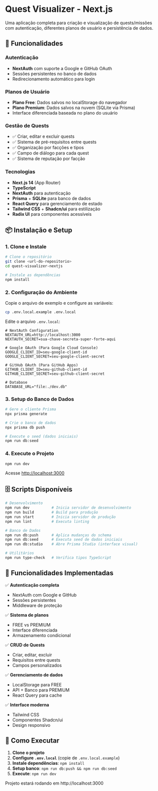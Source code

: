 # Quest Visualizer - Next.js

Uma aplicação completa para criação e visualização de quests/missões com autenticação, diferentes planos de usuário e persistência de dados.

## 🚀 Funcionalidades

### Autenticação
- **NextAuth** com suporte a Google e GitHub OAuth
- Sessões persistentes no banco de dados
- Redirecionamento automático para login

### Planos de Usuário
- **Plano Free**: Dados salvos no localStorage do navegador
- **Plano Premium**: Dados salvos na nuvem (SQLite via Prisma)
- Interface diferenciada baseada no plano do usuário

### Gestão de Quests
- ✅ Criar, editar e excluir quests
- ✅ Sistema de pré-requisitos entre quests
- ✅ Organização por facções e tipos
- ✅ Campo de diálogo para cada quest
- ✅ Sistema de reputação por facção

### Tecnologias
- **Next.js 14** (App Router)
- **TypeScript**
- **NextAuth** para autenticação
- **Prisma** + **SQLite** para banco de dados
- **React Query** para gerenciamento de estado
- **Tailwind CSS** + **Shadcn/ui** para estilização
- **Radix UI** para componentes acessíveis

## 📦 Instalação e Setup

### 1. Clone e Instale

```bash
# Clone o repositório
git clone <url-do-repositorio>
cd quest-visualizer-nextjs

# Instale as dependências
npm install
```

### 2. Configuração do Ambiente

Copie o arquivo de exemplo e configure as variáveis:

```bash
cp .env.local.example .env.local
```

Edite o arquivo `.env.local`:

```env
# NextAuth Configuration
NEXTAUTH_URL=http://localhost:3000
NEXTAUTH_SECRET=sua-chave-secreta-super-forte-aqui

# Google OAuth (Para Google Cloud Console)
GOOGLE_CLIENT_ID=seu-google-client-id
GOOGLE_CLIENT_SECRET=seu-google-client-secret

# GitHub OAuth (Para GitHub Apps)
GITHUB_CLIENT_ID=seu-github-client-id
GITHUB_CLIENT_SECRET=seu-github-client-secret

# Database
DATABASE_URL="file:./dev.db"
```

### 3. Setup do Banco de Dados

```bash
# Gere o cliente Prisma
npx prisma generate

# Crie o banco de dados
npx prisma db push

# Execute o seed (dados iniciais)
npm run db:seed
```

### 4. Execute o Projeto

```bash
npm run dev
```

Acesse [http://localhost:3000](http://localhost:3000)

## 🗄️ Scripts Disponíveis

```bash
# Desenvolvimento
npm run dev          # Inicia servidor de desenvolvimento
npm run build        # Build para produção
npm run start        # Inicia servidor de produção
npm run lint         # Executa linting

# Banco de Dados
npm run db:push      # Aplica mudanças do schema
npm run db:seed      # Executa seed de dados iniciais
npm run db:studio    # Abre Prisma Studio (interface visual)

# Utilitários
npm run type-check   # Verifica tipos TypeScript
```

## 🎯 Funcionalidades Implementadas

✅ **Autenticação completa**
- NextAuth com Google e GitHub
- Sessões persistentes
- Middleware de proteção

✅ **Sistema de planos**
- FREE vs PREMIUM
- Interface diferenciada
- Armazenamento condicional

✅ **CRUD de Quests**
- Criar, editar, excluir
- Requisitos entre quests
- Campos personalizados

✅ **Gerenciamento de dados**
- LocalStorage para FREE
- API + Banco para PREMIUM
- React Query para cache

✅ **Interface moderna**
- Tailwind CSS
- Componentes Shadcn/ui
- Design responsivo

## 🚀 Como Executar

1. **Clone o projeto**
2. **Configure `.env.local`** (copie de `.env.local.example`)
3. **Instale dependências**: `npm install`
4. **Setup banco**: `npm run db:push && npm run db:seed`
5. **Execute**: `npm run dev`

Projeto estará rodando em http://localhost:3000
